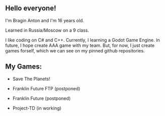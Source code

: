 ## Hello everyone! 

I'm Bragin Anton and I'm 16 years old.

Learned in Russia/Moscow on a 9 class.

I like coding on C# and C++. 
Currently, I learning a Godot Game Engine. In future, I hope create AAA game with my team.
But, for now, I just create games forself, which we can see on my pinned github repositories.

## My Games:
  - Save The Planets!

  - Franklin Future FTP (postponed)

  - Franklin Future (postponed)

  - Project-TD (in working)
